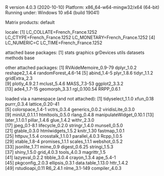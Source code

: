 R version 4.0.3 (2020-10-10)
Platform: x86_64-w64-mingw32/x64 (64-bit)
Running under: Windows 10 x64 (build 19041)

Matrix products: default

locale:
[1] LC_COLLATE=French_France.1252  LC_CTYPE=French_France.1252    LC_MONETARY=French_France.1252
[4] LC_NUMERIC=C                   LC_TIME=French_France.1252    

attached base packages:
[1] stats     graphics  grDevices utils     datasets  methods   base     

other attached packages:
 [1] RVAideMemoire_0.9-79 dplyr_1.0.2          reshape2_1.4.4       randomForest_4.6-14 
 [5] abind_1.4-5          plyr_1.8.6           tidyr_1.1.2          gridExtra_2.3       
 [9] plotly_4.9.2.1       mclust_5.4.6         MASS_7.3-53          ggplot2_3.3.2       
[13] ade4_1.7-15          geomorph_3.3.1       rgl_0.100.54         RRPP_0.6.1          

loaded via a namespace (and not attached):
 [1] tidyselect_1.1.0        xfun_0.18               purrr_0.3.4             lattice_0.20-41        
 [5] colorspace_1.4-1        vctrs_0.3.4             generics_0.0.2          viridisLite_0.3.0      
 [9] miniUI_0.1.1.1          htmltools_0.5.0         rlang_0.4.8             manipulateWidget_0.10.1
[13] later_1.1.0.1           pillar_1.4.6            glue_1.4.2              withr_2.3.0            
[17] jpeg_0.1-8.1            lifecycle_0.2.0         stringr_1.4.0           munsell_0.5.0          
[21] gtable_0.3.0            htmlwidgets_1.5.2       knitr_1.30              fastmap_1.0.1          
[25] httpuv_1.5.4            crosstalk_1.1.0.1       parallel_4.0.3          Rcpp_1.0.5             
[29] xtable_1.8-4            promises_1.1.1          scales_1.1.1            webshot_0.5.2          
[33] jsonlite_1.7.1          mime_0.9                digest_0.6.25           stringi_1.5.3          
[37] shiny_1.5.0             grid_4.0.3              tools_4.0.3             magrittr_1.5           
[41] lazyeval_0.2.2          tibble_3.0.4            crayon_1.3.4            ape_5.4-1              
[45] pkgconfig_2.0.3         ellipsis_0.3.1          data.table_1.13.0       httr_1.4.2             
[49] rstudioapi_0.11         R6_2.4.1                nlme_3.1-149            compiler_4.0.3  
